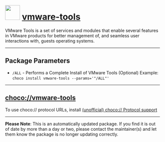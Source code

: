 # <img src="https://rawcdn.githack.com/virtualex-itv/chocolatey-packages/6ce9dc8f51e1b0adfcd4a2d620988b33caf1ccb3/icons/vmware-tools.png" width="48" height="48"/> [vmware-tools](https://chocolatey.org/packages/vmware-tools)

VMware Tools is a set of services and modules that enable several features in VMware products for better management of, and seamless user interactions with, guests operating systems.

---

## Package Parameters

* `/ALL` - Performs a Complete Install of VMware Tools (Optional)
Example: `choco install vmware-tools --params='"/ALL"'`

---

## [choco://vmware-tools](choco://vmware-tools)

To use choco:// protocol URLs, install [(unofficial) choco:// Protocol support](https://chocolatey.org/packages/choco-protocol-support)

---

**Please Note**: This is an automatically updated package. If you find it is
out of date by more than a day or two, please contact the maintainer(s) and
let them know the package is no longer updating correctly.
